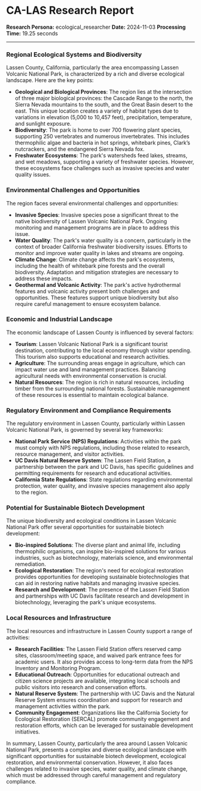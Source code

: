 # CA-LAS Research Report

**Research Persona:** ecological_researcher
**Date:** 2024-11-03
**Processing Time:** 19.25 seconds

---

### Regional Ecological Systems and Biodiversity

Lassen County, California, particularly the area encompassing Lassen Volcanic National Park, is characterized by a rich and diverse ecological landscape. Here are the key points:

- **Geological and Biological Provinces**: The region lies at the intersection of three major biological provinces: the Cascade Range to the north, the Sierra Nevada mountains to the south, and the Great Basin desert to the east. This unique location creates a variety of habitat types due to variations in elevation (5,000 to 10,457 feet), precipitation, temperature, and sunlight exposure.
- **Biodiversity**: The park is home to over 700 flowering plant species, supporting 250 vertebrates and numerous invertebrates. This includes thermophilic algae and bacteria in hot springs, whitebark pines, Clark’s nutcrackers, and the endangered Sierra Nevada fox.
- **Freshwater Ecosystems**: The park's watersheds feed lakes, streams, and wet meadows, supporting a variety of freshwater species. However, these ecosystems face challenges such as invasive species and water quality issues.

### Environmental Challenges and Opportunities

The region faces several environmental challenges and opportunities:

- **Invasive Species**: Invasive species pose a significant threat to the native biodiversity of Lassen Volcanic National Park. Ongoing monitoring and management programs are in place to address this issue.
- **Water Quality**: The park's water quality is a concern, particularly in the context of broader California freshwater biodiversity issues. Efforts to monitor and improve water quality in lakes and streams are ongoing.
- **Climate Change**: Climate change affects the park's ecosystems, including the health of whitebark pine forests and the overall biodiversity. Adaptation and mitigation strategies are necessary to address these impacts.
- **Geothermal and Volcanic Activity**: The park's active hydrothermal features and volcanic activity present both challenges and opportunities. These features support unique biodiversity but also require careful management to ensure ecosystem balance.

### Economic and Industrial Landscape

The economic landscape of Lassen County is influenced by several factors:

- **Tourism**: Lassen Volcanic National Park is a significant tourist destination, contributing to the local economy through visitor spending. This tourism also supports educational and research activities.
- **Agriculture**: The surrounding areas engage in agriculture, which can impact water use and land management practices. Balancing agricultural needs with environmental conservation is crucial.
- **Natural Resources**: The region is rich in natural resources, including timber from the surrounding national forests. Sustainable management of these resources is essential to maintain ecological balance.

### Regulatory Environment and Compliance Requirements

The regulatory environment in Lassen County, particularly within Lassen Volcanic National Park, is governed by several key frameworks:

- **National Park Service (NPS) Regulations**: Activities within the park must comply with NPS regulations, including those related to research, resource management, and visitor activities.
- **UC Davis Natural Reserve System**: The Lassen Field Station, a partnership between the park and UC Davis, has specific guidelines and permitting requirements for research and educational activities.
- **California State Regulations**: State regulations regarding environmental protection, water quality, and invasive species management also apply to the region.

### Potential for Sustainable Biotech Development

The unique biodiversity and ecological conditions in Lassen Volcanic National Park offer several opportunities for sustainable biotech development:

- **Bio-inspired Solutions**: The diverse plant and animal life, including thermophilic organisms, can inspire bio-inspired solutions for various industries, such as biotechnology, materials science, and environmental remediation.
- **Ecological Restoration**: The region's need for ecological restoration provides opportunities for developing sustainable biotechnologies that can aid in restoring native habitats and managing invasive species.
- **Research and Development**: The presence of the Lassen Field Station and partnerships with UC Davis facilitate research and development in biotechnology, leveraging the park's unique ecosystems.

### Local Resources and Infrastructure

The local resources and infrastructure in Lassen County support a range of activities:

- **Research Facilities**: The Lassen Field Station offers reserved camp sites, classroom/meeting space, and waived park entrance fees for academic users. It also provides access to long-term data from the NPS Inventory and Monitoring Program.
- **Educational Outreach**: Opportunities for educational outreach and citizen science projects are available, integrating local schools and public visitors into research and conservation efforts.
- **Natural Reserve System**: The partnership with UC Davis and the Natural Reserve System ensures coordination and support for research and management activities within the park.
- **Community Engagement**: Organizations like the California Society for Ecological Restoration (SERCAL) promote community engagement and restoration efforts, which can be leveraged for sustainable development initiatives.

In summary, Lassen County, particularly the area around Lassen Volcanic National Park, presents a complex and diverse ecological landscape with significant opportunities for sustainable biotech development, ecological restoration, and environmental conservation. However, it also faces challenges related to invasive species, water quality, and climate change, which must be addressed through careful management and regulatory compliance.